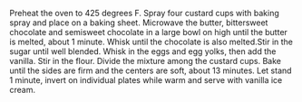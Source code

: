 Preheat the oven to 425 degrees F. 
Spray four custard cups with baking spray and place on a baking sheet.
Microwave the butter, bittersweet chocolate and semisweet chocolate in a large bowl on high until the butter is melted, about 1 minute. 
Whisk until the chocolate is also melted.Stir in the sugar until well blended. 
Whisk in the eggs and egg yolks, then add the vanilla. 
Stir in the flour. Divide the mixture among the custard cups.
Bake until the sides are firm and the centers are soft, about 13 minutes. 
Let stand 1 minute, invert on individual plates while warm and serve with vanilla ice cream.